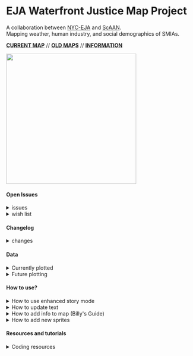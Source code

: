 # EJA Waterfront Justice Map Project
A collaboration between [NYC-EJA](http://www.nyc-eja.org/) and [ScAAN](http://scaan.net/).   
Mapping weather, human industry, and social demographics of SMIAs.    

[**CURRENT MAP**](http://scaan.net/waterfrontmap/) //
[**OLD MAPS**](http://www.tandfonline.com/doi/full/10.1080/13549839.2014.949644?scroll=top&needAccess=true) //
[**INFORMATION**](http://www.nyc-eja.org/campaigns/waterfront-justice-project/)

<img src="https://github.com/ScAAN/waterfrontmap/blob/master/Assets/demo.gif" width="350" height="350">

#### Open Issues
<details><summary>issues</summary>
   
- [ ] Change data names to be the same in vector data
- [ ] Turn clustering off in vector data (symbols don't display at low zoom)
- [ ] Make explore information have consistent order  
- [ ] Diag svg doesn't render seamlessly  

</details>

<details><summary>wish list</summary>  

- [ ] Put front page text in csv
- [ ] Make python script executable (see [this](https://medium.com/dreamcatcher-its-blog/making-an-stand-alone-executable-from-a-python-script-using-pyinstaller-d1df9170e263) to make the executeable and [this](https://stackoverflow.com/questions/47692213/reducing-size-of-pyinstaller-exe) to reduce the size)  
- [ ] Pay for icons ([here](https://thenounproject.com/coquet_adrien/))
- [ ] Switch to jQuery   
- [ ] Automate data conversion to vector  
- [ ] New data  
- [ ] [Comment any extra ideas here](https://docs.google.com/document/d/1FwlZTbRV0J3WiBpiMt1InUbtlwiGd-douNtTXKUXKMo/edit)

</details>

#### Changelog
<details><summary>changes</summary>  

- [x] (9/22) Marker changes and debugging -Maija  
- [x] (8/28) Enhanced story mode -Maija
- [x] (8/14) Percent uninsured and cosmetics -Maija
- [x] (7/29) Checking off to-do list -Maija
- [x] (7/22) Deep cleaning +bugfixes -Maija
- [x] (7/18) Story mode, legend info, bulk storage + bugfixes
- [x] (6/25) Search bar -Maija
- [x] (6/18) Performance improvements -Billy

</details>

#### Data
<details><summary>Currently plotted</summary>   

-  (removed) NYC Basic Geography ([mapbox-streets-v7](https://www.mapbox.com/vector-tiles/mapbox-streets-v7/))
-  SMIA ([from NYC planning](https://www1.nyc.gov/site/planning/data-maps/open-data/dwn-wrp.page))
-  Percent people of color ([Census Bulk Download](http://census.ire.org/data/bulkdata.html))
-  Percent below poverty line ([Census fact finder](https://factfinder.census.gov/faces/nav/jsf/pages/index.xhtml))
-  Zoning ([inside NYC data portal](http://data.beta.nyc//dataset/635e26b3-2acf-4f55-8780-2619660fdf66/resource/e5528464-9a00-40a7-8b85-21e9b25d6c24/download/d52d598c77484806876b8f897d51f805nyczoning.geojson))
-  Hurricane Storm Surge ([SOURCE???](placeholder))
-  Median household income ([SOURCE???](placeholder))
-  EPA EPCRA Toxics Release Inventory (TRI) sites ([from EPA](https://www.epa.gov/toxics-release-inventory-tri-program/tri-basic-data-files-calendar-years-1987-2016), converted with [OGRE](http://ogre.adc4gis.com/))
- [superfund class 2 sites](https://www.dec.ny.gov/cfmx/extapps/derexternal/index.cfm?pageid=3)
- [active bulk storage facilities (CBS and MOSF)](https://www.dec.ny.gov/cfmx/extapps/derexternal/index.cfm?pageid=4)
- evacuation zone (SOURCE?)
- Percent uninsured (From CHS 2009 @ DOMH) ([source 1](https://a816-healthpsi.nyc.gov/epiquery/CHS/CHSXIndex.html) & [source 2](https://www1.nyc.gov/site/doh/data/health-tools/maps-gis-data-files-for-download.page))


</details>

<details><summary>Future plotting</summary>   

- [Future High Tide With sea level rise?](https://www1.nyc.gov/site/planning/data-maps/open-data.page#waterfront)
- [FEMA flood insurance](http://www.region2coastal.com/view-flood-maps-data/view-preliminary-flood-map-data/) (make sure to look at the metadata)
- post irene flooding
- Sandy Impacted zones
- manufacturing zoning districts (1-3)
- total population

</details>

#### How to use?
<details><summary>How to use enhanced story mode</summary>

We now have a story mode! This works by reading in the information stored in the csv file `Processing\Text\story_text.csv`, converting it to a json file (`Processing\Text\story_text.json`) which is then hosted on github and read.   

To use this:

1. Enter your story into `story_text.csv`, each line is a page, with the specified SMIA (`pageSMIA`), layer (`pageLayer`), title (`pageTitle`), and description text (`pageText`). Please be careful to put exact layer names in the layer field, and specify SMIA's with a number from 0-7 where 0 is a zoomed out view of all the SMIAs.
2. Save this csv, make sure it is in `Processing\Text\` and it is a normal csv
3. Run `Processing\text_conversion_small.py`
4. Push changes to github or upload `story_text.json` manually
5. Wait for the raw file to refresh (~5 minutes)
6. Finished!

Of course, if there are any typos in the layer names or SMIA numbers in your csv file, strange things might start to happen. Make sure to always check for typos!

</details>

<details><summary>How to update text</summary>

Information text for layers and SMIAs is now updated through `Processing\Text\general_text.json`. Update this json by editing `Processing\Text\layer_text.csv` and `Processing\Text\smia_text.csv` and converting with `Processing\text_conversion_small.py`.

To use this:

1. (a) To control layer information: enter your layer info into `layer_text.csv`, each line is a layer with a layer id (`id`), legend id (`legend`), description text (`text`), and source text (`source`)
1. (b) To control SMIA information: using `smia_text.csv` enter the smia name (`name`), number (`number`) and hover box description (`description`)
2. Save these csvs, make sure they are in `Processing\Text\`
3. Run `Processing\text_conversion_small.py`
4. Push changes to github or upload `general_text.json` manually
5. Wait for the raw file to refresh (~5 minutes)
6. Finished!

As with the story, make sure to check for typos.

</details>



<details><summary>How to add info to map (Billy's Guide)</summary>

<details><summary>Old/Basic guide</summary>

1. Convert to geojson (if necessary).
2. Use [mapshaper](http://mapshaper.org/) or similar website to check
   that the geography info in the geojson is correct.
3. Use the notebook `WFM_datahists` jupyter notebook in this directory
   to check the other properties (we should probably re-write the code
   there to make it a little easier to load in geojson and inspect the
   various properties).
4. You may need to add a field that is either a calculation on the
   existing properties (like `Perc_POC_P003009` in
   `reduced_census.geojson`) or a simplification of an existing property
   (like `Human_Readable_Zone` in `nyzd.geojson`)
5. Find the field you want to plot and determine its values.
6. Go to `index.html` and find the various `map.addLayer` commands. If
   your data is categorical, base it on the `"Zoning"` layer; if it's
   numerical, base it on the `"Percent People of Color"`
   layer. Use [Color Brewer](http://colorbrewer2.org/) to find colors
   (python's `seaborn` library also has a very good selection of
   palettes; you can see an example of how to get hex codes from
   `seaborn` at the top of the notebook). Make sure to give your layer
   a descriptive id.
7. Add a legend near the top with the other legends. This should be
   very similar to the `fill-color` field in your layer. Make sure
   your legend has a descriptive id.
8. Find the `toggleableLayerIds`, `toggleableLegendIds`, and
   `dataNames` variables at the bottom of the `index.html` files. Add
   the layer id to `toggleableLayerIds`, the layer id : legend id pair
   to `toggleableLegendIds`, and the property name : some explanatory
   text pair to `dataNames`..
9. That should be it! But it probably won't be. Your browser developer
   tools may help determine what's going on. Common issues are issues
   with the geojson's geography info (but step 2 should've helped you
   check that) and type issues (if the data is stored as a number and
   your comparing it to strings, for example).

</details>

Unfortunately, as of June 17, 2018, that's no longer how we're doing
this.   

In order
to
[improve performance](https://www.mapbox.com/help/mapbox-gl-js-performance/),
we're making all our data vector tilesets and combining them into one
source (both steps
use [tippecanoe](https://github.com/mapbox/tippecanoe); the
`tippecannoe.sh` script handles this, though you'll need to add
newdata sets as necessary). They then have to be uploaded to
billbrod's mapbox account. We probably want it to either be a ScAAN
mapbox account or a project-specific one (rather than a personal one),
eventually, but this will do for now.

The tileset we use is `data.mbtiles` in the Data directory (it can be
viewed using [mbview](https://github.com/mapbox/mbview), but we cannot
load data from a local tileset for some reason).

The above steps (Old/Basic guide) will still get data on the map and should be used for
testing and as a stop-gap, but eventually we'll want to make sure the
data is folded into the tileset we're using.

</details>

<details><summary>How to add new sprites</summary>

Adding new sprites is annoying. In order to do this, you need to:
create a custom sprite sheet
(using [spritezero](https://github.com/mapbox/spritezero)), put that
sprite sheet somewhere on the internet, and use a custom style.json to
point to it in
the
[sprite property](https://www.mapbox.com/mapbox-gl-js/style-spec/#sprite). Currently,
we do this using
the
[light v8 style.json](https://github.com/jingsam/mapbox-gl-styles/blob/master/Light.json),
which was the best one I could find. This is slightly different than
the light v9 we were using earlier.

A variety of Creative Commons-licensed icons can be found
at [the Noun Project](Porjechttps://thenounproject.com/), we then just
need to add about info appropriately (see about.txt in this
directory).

Once you download icons from there, open them up
using [Inkscape](https://inkscape.org/en/) and resize / recolor them
as needed. The `-15` icons in the default mapbox sprite sheet are 21 x
21 pixels, the `-11` ones are 17 by 17. Save these out appropriately,
then run `spritezero` in the directory containing (they must be svgs
and remember move all files you don't want in the sprite sheet) them
like so: `spritezero sprite .` This will create `sprite.png` and
`sprite.json`, which you shold move to the Assets directory in the
project (these spritezero commands can all be handled by the
`sprites.sh` script found in the Processing directory). Then, after
pushing to github, the line `"sprite":
"https://raw.githubusercontent.com/ScAAN/waterfrontmap/master/Assets/sprite",`
in your style.json will correctly load in the sprites.

</details>

#### Resources and tutorials
<details><summary>Coding resources </summary>

- [mapbox-gl sprites](https://github.com/mapbox/mapbox-gl-styles/tree/master/sprites)
- [mapbox-gl geocoder control](https://github.com/mapbox/mapbox-gl-geocoder)
- [mapbox-gl-js style spec](https://www.mapbox.com/mapbox-gl-js/style-spec/)
- [mapbox-gl-js guide](https://www.mapbox.com/mapbox-gl-js/api/)
- [chloropleth tutorial](https://www.mapbox.com/help/choropleth-studio-gl-pt-1/)
- [choropleth example](https://www.mapbox.com/mapbox-gl-js/example/updating-choropleth/)
- [toggle layers example](https://www.mapbox.com/mapbox-gl-js/example/toggle-layers/)
- [static map API](https://www.mapbox.com/help/how-static-maps-work/)
- [making geojsons with python](http://geoffboeing.com/2015/10/exporting-python-data-geojson/)
- [tabbed browsing with CSS and js](https://www.w3schools.com/howto/howto_js_tabs.asp)
- [removing mapbox labels](https://stackoverflow.com/questions/43841144/remove-all-labels-on-mapbox-gl-js)

</details>
